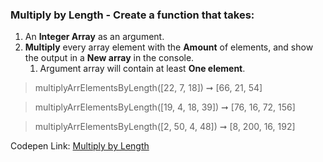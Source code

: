 ### Multiply by Length - Create a function that takes: 

1. An **Integer Array** as an argument.
1. **Multiply** every array element with the **Amount** of elements, and show the output in a **New array** in the console.
    1. Argument array will contain at least **One element**.

> multiplyArrElementsByLength([22, 7, 18]) ➞ [66, 21, 54]

> multiplyArrElementsByLength([19, 4, 18, 39]) ➞ [76, 16, 72, 156] 

> multiplyArrElementsByLength([2, 50, 4, 48]) ➞ [8, 200, 16, 192]

Codepen Link: [Multiply by Length](https://codepen.io/naveencoder/pen/VOVzrQ)